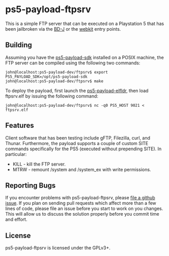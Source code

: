 # ps5-payload-ftpsrv
This is a simple FTP server that can be executed on a Playstation 5 that has
been jailbroken via the [BD-J][bdj] or the [webkit][webkit] entry points.

## Building
Assuming you have the [ps5-payload-sdk][sdk] installed on a POSIX machine,
the FTP server can be compiled using the following two commands:
```console
john@localhost:ps5-payload-dev/ftpsrv$ export PS5_PAYLOAD_SDK=/opt/ps5-payload-sdk
john@localhost:ps5-payload-dev/ftpsrv$ make
```

To deploy the payload, first launch the [ps5-payload-elfldr][elfldr], then
load ftpsrv.elf by issuing the following command:
```console
john@localhost:ps5-payload-dev/ftpsrv$ nc -q0 PS5_HOST 9021 < ftpsrv.elf
```

## Features
Client software that has been testing include gFTP, Filezilla, curl, and Thunar.
Furthermore, the payload supports a couple of custom SITE commands specifically
for the PS5 (executed without prepending SITE). In particular:
 - KILL - kill the FTP server.
 - MTRW - remount /system and /system_ex with write permissions.

## Reporting Bugs
If you encounter problems with ps5-payload-ftpsrv, please [file a github issue][issues].
If you plan on sending pull requests which affect more than a few lines of code,
please file an issue before you start to work on you changes. This will allow us
to discuss the solution properly before you commit time and effort.

## License
ps5-payload-ftpsrv is licensed under the GPLv3+.

[bdj]: https://github.com/john-tornblom/bdj-sdk
[sdk]: https://github.com/ps5-payload-dev/sdk
[webkit]: https://github.com/Cryptogenic/PS5-IPV6-Kernel-Exploit
[elfldr]: https://github.com/ps5-payload-dev/elfldr
[issues]: https://github.com/ps5-payload-dev/ftpsrv/issues/new
